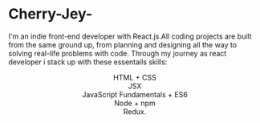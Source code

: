 # Cherry-Jey-
I'm an indie front-end developer with React.js.All coding projects are built from the same ground up, from planning and designing all the way to solving real-life problems with code. Through my journey as react developer i stack up with these essentails skills:
<p align= "center"color= "blue"> HTML + CSS <br/> JSX <br /> JavaScript Fundamentals + ES6 <br/> Node + npm  <br/> Redux.
 </p>
